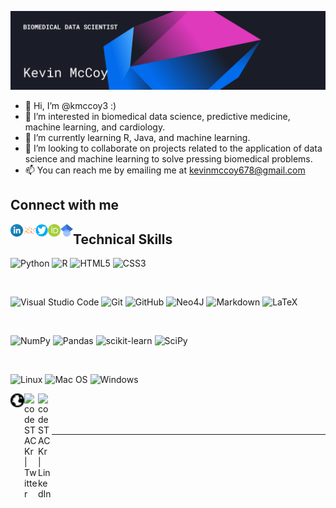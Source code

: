 
<p align="center">
  <a href="https://www.yushi.dev/" target="_blank" rel="noreferrer"><img src="images/banner.png" alt="my banner"></a>
</p>

- 👋 Hi, I’m @kmccoy3 :)
- 👀 I’m interested in biomedical data science, predictive medicine, machine learning, and cardiology.
- 🌱 I’m currently learning R, Java, and machine learning.
- 💞️ I’m looking to collaborate on projects related to the application of data science and machine learning to solve pressing biomedical problems.
- 📫 You can reach me by emailing me at kevinmccoy678@gmail.com

## Connect with me

<a href="https://www.linkedin.com/in/kmccoy3/" target="_blank" rel="noreferrer noopener" text-decoration=none><img align="left" src="./images/linkedin.png" alt="Kevin McCoy | LinkedIn" width=20px></a>

<a href="https://kmccoy3.github.io/" target="_blank" rel="noreferrer noopener" text-decoration=none><img align="left" src="./images/logo.png" alt="Kevin McCoy | Website" width=20px></a>

<a href="https://twitter.com/kevin_mccoy3" target="_blank" rel="noreferrer noopener" text-decoration=none><img align="left" src="./images/twitter.png" alt="Kevin McCoy | Twitter" width=20px></a>

<a href="https://orcid.org/0000-0002-3570-6826" target="_blank" rel="noreferrer noopener" text-decoration=none><img align="left" src="./images/orcid.png" alt="Kevin McCoy | ORCiD" width=20px></a>

<a href="https://scholar.google.com/citations?user=yYhuWOAAAAAJ&hl=en" target="_blank" rel="noreferrer noopener" text-decoration=none><img align="left" src="./images/scholar.png" alt="Kevin McCoy | Google Scholar" width=20px></a>


## Technical Skills

![Python](https://img.shields.io/badge/python-3670A0?style=for-the-badge&logo=python&logoColor=ffdd54)
![R](https://img.shields.io/badge/r-%23276DC3.svg?style=for-the-badge&logo=r&logoColor=white)
![HTML5](https://img.shields.io/badge/html5-%23E34F26.svg?style=for-the-badge&logo=html5&logoColor=white)
![CSS3](https://img.shields.io/badge/css3-%231572B6.svg?style=for-the-badge&logo=css3&logoColor=white)

</br>

![Visual Studio Code](https://img.shields.io/badge/Visual%20Studio%20Code-0078d7.svg?style=for-the-badge&logo=visual-studio-code&logoColor=white)
![Git](https://img.shields.io/badge/git-%23F05033.svg?style=for-the-badge&logo=git&logoColor=white)
![GitHub](https://img.shields.io/badge/github-%23121011.svg?style=for-the-badge&logo=github&logoColor=white)
![Neo4J](https://img.shields.io/badge/Neo4j-008CC1?style=for-the-badge&logo=neo4j&logoColor=white)
![Markdown](https://img.shields.io/badge/markdown-%23000000.svg?style=for-the-badge&logo=markdown&logoColor=white)
![LaTeX](https://img.shields.io/badge/latex-%23008080.svg?style=for-the-badge&logo=latex&logoColor=white)

</br>

![NumPy](https://img.shields.io/badge/numpy-%23013243.svg?style=for-the-badge&logo=numpy&logoColor=white)
![Pandas](https://img.shields.io/badge/pandas-%23150458.svg?style=for-the-badge&logo=pandas&logoColor=white)
![scikit-learn](https://img.shields.io/badge/scikit--learn-%23F7931E.svg?style=for-the-badge&logo=scikit-learn&logoColor=white)
![SciPy](https://img.shields.io/badge/SciPy-%230C55A5.svg?style=for-the-badge&logo=scipy&logoColor=%white)

</br>

![Linux](https://img.shields.io/badge/Linux-FCC624?style=for-the-badge&logo=linux&logoColor=black)
![Mac OS](https://img.shields.io/badge/mac%20os-000000?style=for-the-badge&logo=macos&logoColor=F0F0F0)
![Windows](https://img.shields.io/badge/Windows-0078D6?style=for-the-badge&logo=windows&logoColor=white)















[<img align="left" alt="codeSTACKr.com" width="22px" src="https://raw.githubusercontent.com/iconic/open-iconic/master/svg/globe.svg" />][website]

[<img align="left" alt="codeSTACKr | Twitter" width="22px" src="https://cdn.jsdelivr.net/npm/simple-icons@v3/icons/twitter.svg" />][twitter]

[<img align="left" alt="codeSTACKr | LinkedIn" width="22px" src="https://cdn.jsdelivr.net/npm/simple-icons@v3/icons/linkedin.svg" />][linkedin]


<br />





<br />
<br />

---


[website]: https://codeSTACKr.com

[twitter]: https://twitter.com/codeSTACKr


[linkedin]: https://linkedin.com/in/codeSTACKr
